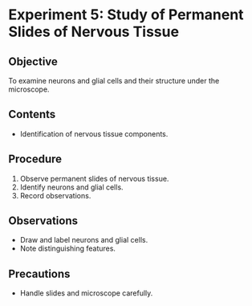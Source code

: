 # Experiment 5: Study of Permanent Slides of Nervous Tissue

## Objective
To examine neurons and glial cells and their structure under the microscope.

## Contents
- Identification of nervous tissue components.

## Procedure
1. Observe permanent slides of nervous tissue.
2. Identify neurons and glial cells.
3. Record observations.

## Observations
- Draw and label neurons and glial cells.
- Note distinguishing features.

## Precautions
- Handle slides and microscope carefully.